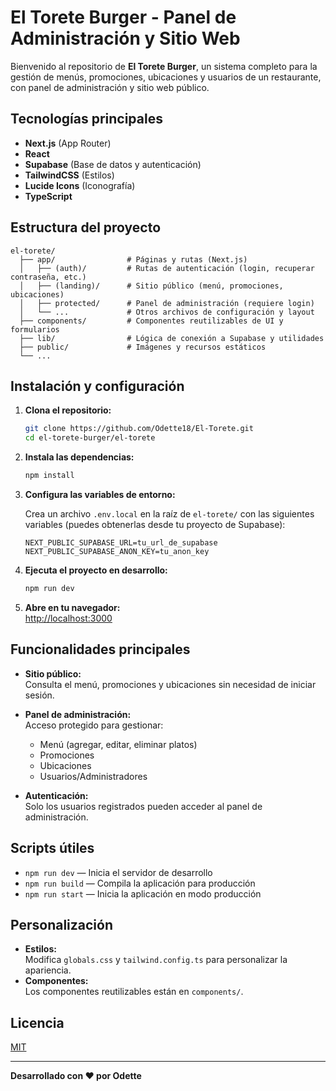 # El Torete Burger - Panel de Administración y Sitio Web

Bienvenido al repositorio de **El Torete Burger**, un sistema completo para la gestión de menús, promociones, ubicaciones y usuarios de un restaurante, con panel de administración y sitio web público.

## Tecnologías principales

- **Next.js** (App Router)
- **React**
- **Supabase** (Base de datos y autenticación)
- **TailwindCSS** (Estilos)
- **Lucide Icons** (Iconografía)
- **TypeScript**

## Estructura del proyecto

```
el-torete/
  ├── app/                # Páginas y rutas (Next.js)
  │   ├── (auth)/         # Rutas de autenticación (login, recuperar contraseña, etc.)
  │   ├── (landing)/      # Sitio público (menú, promociones, ubicaciones)
  │   ├── protected/      # Panel de administración (requiere login)
  │   └── ...             # Otros archivos de configuración y layout
  ├── components/         # Componentes reutilizables de UI y formularios
  ├── lib/                # Lógica de conexión a Supabase y utilidades
  ├── public/             # Imágenes y recursos estáticos
  └── ...
```

## Instalación y configuración

1. **Clona el repositorio:**
   ```bash
   git clone https://github.com/Odette18/El-Torete.git
   cd el-torete-burger/el-torete
   ```

2. **Instala las dependencias:**
   ```bash
   npm install
   ```

3. **Configura las variables de entorno:**

   Crea un archivo `.env.local` en la raíz de `el-torete/` con las siguientes variables (puedes obtenerlas desde tu proyecto de Supabase):

   ```
   NEXT_PUBLIC_SUPABASE_URL=tu_url_de_supabase
   NEXT_PUBLIC_SUPABASE_ANON_KEY=tu_anon_key
   ```

4. **Ejecuta el proyecto en desarrollo:**
   ```bash
   npm run dev
   ```

5. **Abre en tu navegador:**  
   [http://localhost:3000](http://localhost:3000)

## Funcionalidades principales

- **Sitio público:**  
  Consulta el menú, promociones y ubicaciones sin necesidad de iniciar sesión.

- **Panel de administración:**  
  Acceso protegido para gestionar:
  - Menú (agregar, editar, eliminar platos)
  - Promociones
  - Ubicaciones
  - Usuarios/Administradores

- **Autenticación:**  
  Solo los usuarios registrados pueden acceder al panel de administración.

## Scripts útiles

- `npm run dev` — Inicia el servidor de desarrollo
- `npm run build` — Compila la aplicación para producción
- `npm run start` — Inicia la aplicación en modo producción

## Personalización

- **Estilos:**  
  Modifica `globals.css` y `tailwind.config.ts` para personalizar la apariencia.
- **Componentes:**  
  Los componentes reutilizables están en `components/`.


## Licencia

[MIT](LICENSE)

---

**Desarrollado con ❤️ por Odette**
